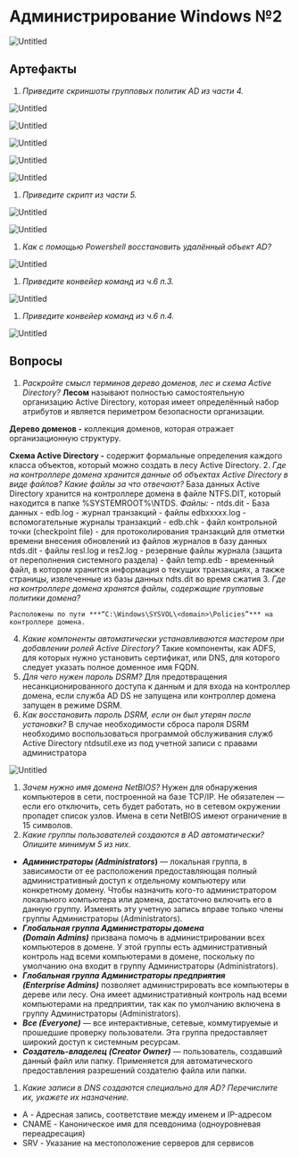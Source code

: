 # Администрирование Windows №2

![Untitled](docs/Untitled.png)

## Артефакты

1. *Приведите скриншоты групповых политик AD из части 4.*

![Untitled](docs/Untitled%201.png)

![Untitled](docs/Untitled%202.png)

![Untitled](docs/Untitled%203.png)

![Untitled](docs/Untitled%204.png)

![Untitled](docs/Untitled%205.png)

1.  *Приведите скрипт из части 5.*

![Untitled](docs/Untitled%206.png)

![Untitled](docs/Untitled%207.png)

1. *Как с помощью Powershell восстановить удалённый объект AD?*

![Untitled](docs/Untitled%208.png)

1. *Приведите конвейер команд из ч.6 п.3.*

![Untitled](docs/Untitled%209.png)

1. *Приведите конвейер команд из ч.6 п.4.*

![Untitled](docs/Untitled%2010.png)

## Вопросы

1. *Раскройте смысл терминов дерево доменов, лес и схема Active Directory?*
**Лесом** называют полностью самостоятельную организацию Active Directory, которая имеет определённый набор атрибутов и является периметром безопасности организации.

**Дерево доменов -**  коллекция доменов, которая отражает организационную структуру.

**Схема Active Directory -** содержит формальные определения каждого класса объектов, который можно создать в лесу Active Directory.
2. *Где на контроллере домена хранится данные об объектах Active Directory в виде файлов? Какие файлы за что отвечают?*
База данных Active Directory хранится на контроллере домена в файле NTFS.DIT, который находится в папке %SYSTEMROOT%\NTDS.
*Файлы:*
    - ntds.dit - База данных
    - edb.log - журнал транзакций
    - файлы edbxxxxx.log - вспомогательные журналы транзакций
    - edb.chk - файл контрольной точки (checkpoint file) - для протоколирования транзакций для отметки времени внесения обновлений из файлов журналов в базу данных ntds.dit
    - файлы resl.log и res2.log - резервные файлы журнала (защита от переполнения системного раздела)
    - файл temp.edb - временный файл, в котором хранится информация о текущих транзакциях, а также страницы, извлеченные из базы данных ndts.dit во время сжатия
3. *Где на контроллере домена хранятся файлы, содержащие групповые политики домена?*
    
    Расположены по пути ***“C:\Windows\SYSVOL\<domain>\Policies”*** на контроллере домена.
    
4. *Какие компоненты автоматически устанавливаются мастером при добавлении ролей Active Directory?*
Такие компоненты, как ADFS, для которых нужно установить сертификат, или DNS, для которого следует указать полное доменное имя FQDN.
5. *Для чего нужен пароль DSRM?*
Для предотвращения несанкционированного доступа к данным и для входа на контроллер домена, если служба AD DS не запущена или контроллер домена запущен в режиме DSRM.
6. *Как восстановить пароль DSRM, если он был утерян после установки?*
В случае необходимости сброса пароля DSRM необходимо воспользоваться программой обслуживания служб Active Directory ntdsutil.exe из под учетной записи с правами администратора

![Untitled](docs/Untitled%2011.png)

1. *Зачем нужно имя домена NetBIOS?*
Нужен для обнаружения компьютеров в сети, построенной на базе TCP/IP. Не обязателен — если его отключить, сеть будет работать, но в сетевом окружении пропадет список узлов. Имена в сети NetBIOS имеют ограничение в 15 символов.
2. *Какие группы пользователей создаются в AD автоматически? Опишите минимум 5 из них.*
- ***Администраторы (Administrators*)** — локальная группа, в зависимости от ее расположения предоставляющая полный административный доступ к отдельному компьютеру или конкретному домену. Чтобы назначить кого-то администратором локального компьютера или домена, достаточно включить его в данную группу. Изменять эту учетную запись вправе только члены группы Администраторы (Administrators).
- ***Глобальная группа Администраторы домена (Domain Admins)*** призвана помочь в администрировании всех компьютеров в домене. У этой группы есть административный контроль над всеми компьютерами в домене, поскольку по умолчанию она входит в группу Администраторы (Administrators).
- ***Глобальная группа Администраторы предприятия (Enterprise Admins)*** позволяет администрировать все компьютеры в дереве или лесу. Она имеет административный контроль над всеми компьютерами на предприятии, так как по умолчанию включена в группу Администраторы (Administrators).
- ***Все (Everyone)*** — все интерактивные, сетевые, коммутируемые и прошедшие проверку пользователи. Эта группа предоставляет широкий доступ к системным ресурсам.
- ***Создатель-владелец (Creator Owner)*** — пользователь, создавший данный файл или папку. Применяется для автоматического предоставления разрешений создателю файла или папки.
1. *Какие записи в DNS создаются специально для AD? Перечислите их, укажете их назначение.*
- A - Адресная запись, соответствие между именем и IP-адресом
- CNAME - Каноническое имя для псевдонима (одноуровневая переадресация)
- SRV - Указание на местоположение серверов для сервисов